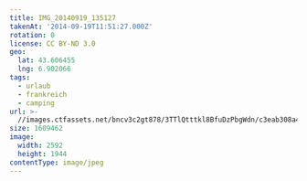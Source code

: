 ```yaml
---
title: IMG_20140919_135127
takenAt: '2014-09-19T11:51:27.000Z'
rotation: 0
license: CC BY-ND 3.0
geo:
  lat: 43.606455
  lng: 6.902066
tags:
  - urlaub
  - frankreich
  - camping
url: >-
  //images.ctfassets.net/bncv3c2gt878/3TTlQtttkl8BfuDzPbgWdn/c3eab308a4c324b069a5075990902a09/img_20140919_135127_27696550504_o
size: 1609462
image:
  width: 2592
  height: 1944
contentType: image/jpeg
---
```


